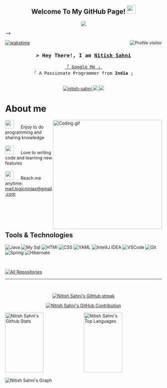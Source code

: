 
<h2 align="center">
  Welcome To My GitHub Page!
  <img src="https://media.giphy.com/media/v1.Y2lkPTc5MGI3NjExM2tzeTgzZXZhamU2aG0zbXBjd3YxaW1wdmYwbnpsNmN5c2tqamU0ZiZlcD12MV9pbnRlcm5hbF9naWZfYnlfaWQmY3Q9Zw/3oKIPtjElfqwMOTbH2/giphy.gif" width="28">
</h2>


<p align="center">
  <a href="https://github.com/LogicNinjaX"><img src="https://media.tenor.com/rePDfDWO3XoAAAAd/hacking.gif/?lines=Self%20Taught%20Programmer;Front%20End%20Developer;1.5%2B%20years%20of%20coding%20experience;Always%20learning%20new%20things&center=true&width=100&height=45"></a>
</p>

 -->

<a href="https://komarev.com/ghpvc/?username=LogicNinjaX">
  <img align="right" src="https://komarev.com/ghpvc/?username=LogicNinjaX&label=Visitors&color=0e75b6&style=flat" alt="Profile visitor" />
</a>


[![wakatime](https://wakatime.com/badge/user/eebb3dd8-d9b2-40de-9b88-6fd6cac99dbc.svg)](https://wakatime.com/@eebb3dd8-d9b2-40de-9b88-6fd6cac99dbc)

<!-- Intro  -->
<h3 align="center">
        <samp>&gt; Hey There!, I am
                <b><a target="_blank" href="https://alsiam.com">Nitish Sahni</a></b>
        </samp>
</h3>


<p align="center"> 
  <samp>
    <a href="https://www.google.com/search?q=LogicNinjaX">「 Google Me 」</a>
    <br>
    「 A Passionate Programmer from <b>India</b> 」
    <br>
    <br>
  </samp>
</p>

<p align="center">
 </a>
 <a href="https://linkedin.com/in/nitish-sahni" target="_blank">
  <img src="https://img.shields.io/badge/LinkedIn-0077B5?style=for-the-badge&logo=linkedin&logoColor=white" alt="nitish-sahni"/>
 </a>
 <!-- <a href="https://dev.to/alsiam" target="_blank">
  <img src="https://img.shields.io/badge/dev.to-0A0A0A?style=for-the-badge&logo=dev.to&logoColor=white" alt="alsiam" />
 </a> -->
 <a href="https://twitter.com/LogicNinjaX" target="_blank">
  <img src="https://img.shields.io/badge/Twitter-1DA1F2?style=for-the-badge&logo=twitter&logoColor=white" />
 </a>

  <a href="https://leetcode.com/mr_deric0x" target="_blank">
  <img src="https://img.shields.io/badge/-LeetCode-FFA116?style=for-the-badge&logo=LeetCode&logoColor=black" />
 </a>


<!-- About Section -->
 # About me
 
<p>
 <img align="right" width="350" src="/assets/programmer.gif" alt="Coding gif" />
  
 <img src="https://media.giphy.com/media/MEiZ5h8lOkM7rwideE/giphy.gif?cid=ecf05e47b4s9b0m20bzgkde0a6v2122eyikcyeh21q2w243n&ep=v1_gifs_search&rid=giphy.gif&ct=g" width="28"> &emsp; Enjoy to do programming and sharing knowledge <br/><br/>
 <img src="https://media.giphy.com/media/131tNuGktpXGhy/giphy.gif?cid=ecf05e47ndufjt7gtpm31hbsptg5fpoq5t1anpuvw96dzav9&ep=v1_gifs_search&rid=giphy.gif&ct=g" width="28"> &emsp; Love to writing code and learning new features<br/><br/>
 <img src="https://media.giphy.com/media/N256GFy1u6M6Y/giphy.gif?cid=ecf05e47ndufjt7gtpm31hbsptg5fpoq5t1anpuvw96dzav9&ep=v1_gifs_search&rid=giphy.gif&ct=g" width="28"> &emsp; Reach me anytime: mail.logicninjax@gmail.com<br/><br/>

</p>

<br/>
<br/>
<br/>

## Tools & Technologies

![Java](https://img.shields.io/badge/Java-ED8B00?style=for-the-badge&logo=openjdk&logoColor=white)
![My Sql](https://img.shields.io/badge/MySQL-005C84?style=for-the-badge&logo=mysql&logoColor=white)
![HTMl](https://img.shields.io/badge/HTML%20-%23F7DF1E.svg?&style=for-the-badge&color=E34F26)
![CSS](https://img.shields.io/badge/css%20-%23F7DF1E.svg?&style=for-the-badge&color=5BA8EE)
![YAML](https://img.shields.io/badge/yaml-%23ffffff.svg?style=for-the-badge&logo=yaml&logoColor=151515)
![IntelliJ IDEA](https://img.shields.io/badge/IntelliJIDEA-000000.svg?style=for-the-badge&logo=intellij-idea&logoColor=white)
![VSCode](https://img.shields.io/badge/Visual_Studio-0078d7?style=for-the-badge&logo=visual%20studio&logoColor=white)
![Git](https://img.shields.io/badge/Git-F05032?style=for-the-badge&logo=git&logoColor=white)
![Spring](https://img.shields.io/badge/spring-%236DB33F.svg?style=for-the-badge&logo=spring&logoColor=white)
![Hibernate](https://img.shields.io/badge/Hibernate-59666C?style=for-the-badge&logo=Hibernate&logoColor=white)

<br/>

<p align="left">
  <a href="https://github.com/LogicNinjaX?tab=repositories" target="_blank"><img alt="All Repositories" title="All Repositories" src="https://img.shields.io/badge/-All%20Repos-2962FF?style=for-the-badge&logo=koding&logoColor=white"/></a>
</p>
<hr/>
<br/>

<p align="center">
  <a href="https://github.com/LogicNinjaX">
    <img src="https://github-readme-streak-stats.herokuapp.com/?user=LogicNinjaX&theme=radical&border=7F3FBF&background=0D1117" alt="Nitish Sahni's GitHub streak"/>
  </a>
</p>

<p align="center">
  <a href="https://github.com/Nitish Sahni's">
    <img src="https://github-profile-summary-cards.vercel.app/api/cards/profile-details?username=LogicNinjaX&theme=radical" alt="Nitish Sahni's GitHub Contribution"/>
  </a>
</p>

<a> 
    <a href="https://github.com/Nitish Sahni's"><img alt="Nitish Sahni's Github Stats" src="https://denvercoder1-github-readme-stats.vercel.app/api?username=LogicNinjaX&show_icons=true&count_private=true&theme=react&border_color=7F3FBF&bg_color=0D1117&title_color=F85D7F&icon_color=F8D866" height="192px" width="49.5%"/></a>
  <a href="https://github.com/LogicNinjaX"><img alt="Nitish Sahni's Top Languages" src="https://denvercoder1-github-readme-stats.vercel.app/api/top-langs/?username=LogicNinjaX&langs_count=8&layout=compact&theme=react&border_color=7F3FBF&bg_color=0D1117&title_color=F85D7F&icon_color=F8D866" height="192px" width="49.5%"/></a>
  <br/>
</a>


![Nitish Sahni's Graph](https://github-readme-activity-graph.vercel.app/graph?username=LogicNinjaX&custom_title=Nitish%20Sahni's%20GitHub%20Activity%20Graph&bg_color=0D1117&color=7F3FBF&line=7F3FBF&point=7F3FBF&area_color=FFFFFF&title_color=FFFFFF&area=true)
